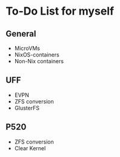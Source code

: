 # To-Do List for myself

## General
* MicroVMs
* NixOS-containers
* Non-Nix containers

## UFF
* EVPN
* ZFS conversion
* GlusterFS

## P520
* ZFS conversion
* Clear Kernel